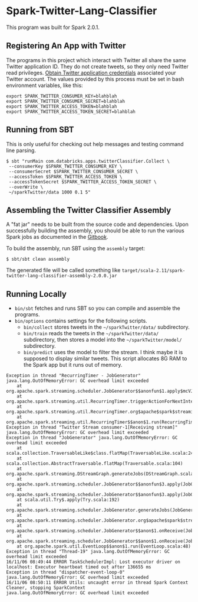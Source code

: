 # Spark-Twitter-Lang-Classifier
This program was built for Spark 2.0.1.

## Registering An App with Twitter
The programs in this project which interact with Twitter all share the same Twitter application ID.
They do not create tweets, so they only need Twitter read privileges.
[Obtain Twitter application credentials](https://apps.twitter.com/) associated your Twitter account.
The values provided by this process must be set in bash environment variables, like this:

    export SPARK_TWITTER_CONSUMER_KEY=blahblah
    export SPARK_TWITTER_CONSUMER_SECRET=blahblah
    export SPARK_TWITTER_ACCESS_TOKEN=blahblah
    export SPARK_TWITTER_ACCESS_TOKEN_SECRET=blahblah

## Running from SBT
This is only useful for checking out help messages and testing command line parsing.

    $ sbt "runMain com.databricks.apps.twitterClassifier.Collect \
     --consumerKey $SPARK_TWITTER_CONSUMER_KEY \
     --consumerSecret $SPARK_TWITTER_CONSUMER_SECRET \
     --accessToken $SPARK_TWITTER_ACCESS_TOKEN \
     --accessTokenSecret $SPARK_TWITTER_ACCESS_TOKEN_SECRET \
     --overWrite \
     ~/sparkTwitter/data 1000 0.1 5"
    
## Assembling the Twitter Classifier Assembly
A "fat jar" needs to be built from the source code and dependencies.
Upon successfully building the assembly, you should be able to run the various Spark jobs as documented in the [Gitbook](https://www.gitbook.io/read/book/databricks/databricks-spark-reference-applications).

To build the assembly, run SBT using the `assembly` target: 

    $ sbt/sbt clean assembly

The generated file will be called something like
`target/scala-2.11/spark-twitter-lang-classifier-assembly-2.0.0.jar`

## Running Locally
 * `bin/sbt` fetches and runs SBT so you can compile and assemble the programs.
 * `bin/options` contains settings for the following scripts.
   * `bin/collect` stores tweets in the `~/sparkTwitter/data/` subdirectory.
   * `bin/train` reads the tweets in the `~/sparkTwitter/data/` subdirectory, then stores a model into the `~/sparkTwitter/model/` subdirectory.
   * `bin/predict` uses the model to filter the stream. I think maybe it is supposed to display similar tweets. 
     This script allocates 8G RAM to the Spark app but it runs out of memory.

```
Exception in thread "RecurringTimer - JobGenerator" java.lang.OutOfMemoryError: GC overhead limit exceeded
	at org.apache.spark.streaming.scheduler.JobGenerator$$anonfun$1.apply$mcVJ$sp(JobGenerator.scala:61)
	at org.apache.spark.streaming.util.RecurringTimer.triggerActionForNextInterval(RecurringTimer.scala:94)
	at org.apache.spark.streaming.util.RecurringTimer.org$apache$spark$streaming$util$RecurringTimer$$loop(RecurringTimer.scala:106)
	at org.apache.spark.streaming.util.RecurringTimer$$anon$1.run(RecurringTimer.scala:29)
Exception in thread "Twitter Stream consumer-1[Receiving stream]" java.lang.OutOfMemoryError: GC overhead limit exceeded
Exception in thread "JobGenerator" java.lang.OutOfMemoryError: GC overhead limit exceeded
	at scala.collection.TraversableLike$class.flatMap(TraversableLike.scala:241)
	at scala.collection.AbstractTraversable.flatMap(Traversable.scala:104)
	at org.apache.spark.streaming.DStreamGraph.generateJobs(DStreamGraph.scala:116)
	at org.apache.spark.streaming.scheduler.JobGenerator$$anonfun$3.apply(JobGenerator.scala:249)
	at org.apache.spark.streaming.scheduler.JobGenerator$$anonfun$3.apply(JobGenerator.scala:247)
	at scala.util.Try$.apply(Try.scala:192)
	at org.apache.spark.streaming.scheduler.JobGenerator.generateJobs(JobGenerator.scala:247)
	at org.apache.spark.streaming.scheduler.JobGenerator.org$apache$spark$streaming$scheduler$JobGenerator$$processEvent(JobGenerator.scala:183)
	at org.apache.spark.streaming.scheduler.JobGenerator$$anon$1.onReceive(JobGenerator.scala:89)
	at org.apache.spark.streaming.scheduler.JobGenerator$$anon$1.onReceive(JobGenerator.scala:88)
	at org.apache.spark.util.EventLoop$$anon$1.run(EventLoop.scala:48)
Exception in thread "Thread-19" java.lang.OutOfMemoryError: GC overhead limit exceeded
16/11/06 08:49:44 ERROR TaskSchedulerImpl: Lost executor driver on localhost: Executor heartbeat timed out after 136655 ms
Exception in thread "dispatcher-event-loop-0" java.lang.OutOfMemoryError: GC overhead limit exceeded
16/11/06 08:50:11 ERROR Utils: uncaught error in thread Spark Context Cleaner, stopping SparkContext
java.lang.OutOfMemoryError: GC overhead limit exceeded
```

